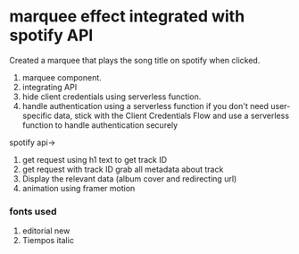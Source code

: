 # marquee effect integrated with spotify API

Created a marquee that plays the song title on spotify when clicked.

1. marquee component.
2. integrating API
3. hide client credentials using serverless function.
4. handle authentication using a serverless function
   if you don't need user-specific data, stick with the Client Credentials Flow and use a serverless function to handle authentication securely

spotify api->

1. get request using h1 text to get track ID
2. get request with track ID grab all metadata about track
3. Display the relevant data (album cover and redirecting url)
4. animation using framer motion

### fonts used

1. editorial new
2. Tiempos italic

